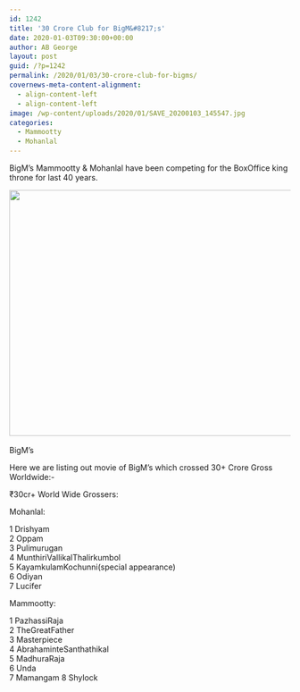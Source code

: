```yaml
---
id: 1242
title: '30 Crore Club for BigM&#8217;s'
date: 2020-01-03T09:30:00+00:00
author: AB George
layout: post
guid: /?p=1242
permalink: /2020/01/03/30-crore-club-for-bigms/
covernews-meta-content-alignment:
  - align-content-left
  - align-content-left
image: /wp-content/uploads/2020/01/SAVE_20200103_145547.jpg
categories:
  - Mammootty
  - Mohanlal
---
```

BigM&#8217;s Mammootty & Mohanlal have been competing for the BoxOffice king throne for last 40 years. 

<img loading="lazy" width="845" height="440" src="/wp-content/uploads/2020/01/SAVE_20200103_141335.jpg" alt="" class="wp-image-1244" srcset="/wp-content/uploads/2020/01/SAVE_20200103_141335.jpg 845w, /wp-content/uploads/2020/01/SAVE_20200103_141335-300x156.jpg 300w, /wp-content/uploads/2020/01/SAVE_20200103_141335-768x400.jpg 768w" sizes="(max-width: 845px) 100vw, 845px" /> <figcaption>BigM&#8217;s</figcaption> 

Here we are listing out movie of BigM&#8217;s which crossed 30+ Crore Gross Worldwide:-



₹30cr+ World Wide Grossers:

Mohanlal:

1 Drishyam  
2 Oppam  
3 Pulimurugan  
4 MunthiriVallikalThalirkumbol  
5 KayamkulamKochunni(special appearance)  
6 Odiyan  
7 Lucifer

Mammootty:

1 PazhassiRaja  
2 TheGreatFather  
3 Masterpiece  
4 AbrahaminteSanthathikal  
5 MadhuraRaja  
6 Unda  
7 Mamangam 8 Shylock
